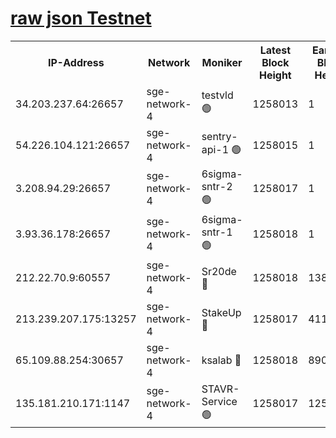 
[raw json Testnet](https://rpc-check.sget.stavr.tech/sget/rpc-sget-result.json)
=


<table><tr><th>IP-Address</th><th>Network</th><th>Moniker</th><th>Latest Block Height</th><th>Earliest Block Height</th><th>Catching Up</th><th>Tx Index</th><th>Voting Power</th><th>Scan Time</th></tr><tr><td>34.203.237.64:26657</td><td>sge-network-4</td><td>testvld 🟢</td><td>1258013</td><td>1</td><td>False</td><td>on</td><td>0</td><td>2024-01-25T03:24:48.824256756UTC</td></tr><tr><td>54.226.104.121:26657</td><td>sge-network-4</td><td>sentry-api-1 🟢</td><td>1258015</td><td>1</td><td>False</td><td>on</td><td>0</td><td>2024-01-25T03:25:04.086067420UTC</td></tr><tr><td>3.208.94.29:26657</td><td>sge-network-4</td><td>6sigma-sntr-2 🟢</td><td>1258017</td><td>1</td><td>False</td><td>on</td><td>0</td><td>2024-01-25T03:25:14.155058990UTC</td></tr><tr><td>3.93.36.178:26657</td><td>sge-network-4</td><td>6sigma-sntr-1 🟢</td><td>1258018</td><td>1</td><td>False</td><td>on</td><td>0</td><td>2024-01-25T03:25:16.896458673UTC</td></tr><tr><td>212.22.70.9:60557</td><td>sge-network-4</td><td>Sr20de 🔴</td><td>1258018</td><td>138001</td><td>False</td><td>on</td><td>104</td><td>2024-01-25T03:25:19.868554073UTC</td></tr><tr><td>213.239.207.175:13257</td><td>sge-network-4</td><td>StakeUp 🔴</td><td>1258017</td><td>411001</td><td>False</td><td>off</td><td>100</td><td>2024-01-25T03:25:13.146425852UTC</td></tr><tr><td>65.109.88.254:30657</td><td>sge-network-4</td><td>ksalab 🔴</td><td>1258018</td><td>890001</td><td>False</td><td>off</td><td>1148</td><td>2024-01-25T03:25:17.256974991UTC</td></tr><tr><td>135.181.210.171:1147</td><td>sge-network-4</td><td>STAVR-Service 🟢</td><td>1258017</td><td>1257001</td><td>False</td><td>on</td><td>0</td><td>2024-01-25T03:25:13.467194020UTC</td></tr></table>
